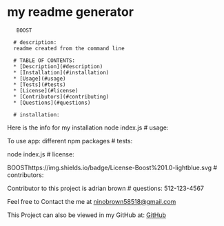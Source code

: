 # my readme generator

  
      
       BOOST

      # description:
      readme created from the command line

      # TABLE OF CONTENTS:
      * [Description](#description)
      * [Installation](#installation)
      * [Usage](#usage)
      * [Tests](#tests)
      * [License](#license)
      * [Contributors](#contributing)
      * [Questions](#questions)
     
      # installation:
       
 Here is the info for my installation  node index.js
      # usage:
        
 To use app:  different npm packages
      # tests:
        
 node index.js
      # license:
        
 BOOSThttps://img.shields.io/badge/License-Boost%201.0-lightblue.svg
      # contributors:
       
 Contributor to this project is adrian brown
      # questions:
        512-123-4567
        
 Feel free to Contact the me at ninobrown58518@gmail.com
        
 This Project can also be viewed in my GitHub at: [GitHub](http://github.com/ninobrown585)
        
     
      
    